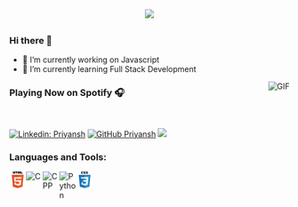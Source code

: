<h1 align="center">
  <a href="https://git.io/typing-svg">
    <img src="https://readme-typing-svg.herokuapp.com/?lines=Greetings,Programmers!👋;I'm+Priyansh...;This+is+my+profile!&center=true&size=30">
  </a>
</h1>

### Hi there 👋


- 🔭 I’m currently working on Javascript
- 🌱 I’m currently learning Full Stack Development
<!-- - 👯 I’m looking to collaborate on ...
- 🤔 I’m looking for help with ...
- 💬 Ask me about ...
- 📫 How to reach me: ...
- 😄 Pronouns: he
- ⚡ Fun fact: ...

-->

<img align="right" alt="GIF" height="170px" src="https://media.giphy.com/media/J5B1Y8QZnzXXbLQIBu/giphy.gif" />

### Playing Now on Spotify 🎧


<br />

[![Linkedin: Priyansh](https://img.shields.io/badge/-priyansh-blue?style=flat-square&logo=Linkedin&logoColor=white&link=https://linkedin.com/in/priyansh)](https://www.linkedin.com/in/priyansh-a048a2227/)
[![GitHub Priyansh](https://img.shields.io/github/followers/priyansh?label=follow&style=social)](https://github.com/priyanshDev)
![](https://komarev.com/ghpvc/?username=priyanshdev&color=blueviolet)

### Languages and Tools:

<img align="left" alt="HTML5" width="30px" src="https://raw.githubusercontent.com/github/explore/80688e429a7d4ef2fca1e82350fe8e3517d3494d/topics/html/html.png" />
<img align="left" alt="C" width="30px" src="https://img.icons8.com/color/50/000000/c-programming.png"/>
<img align="left" alt="CPP" width="30px" src="https://www.freeiconspng.com/uploads/c--logo-icon-0.png"/>
<img align="left" alt="Python" width="30px" src="https://img.icons8.com/color/48/000000/python--v1.png"/>
<img align="left" alt="CSS 3" width="30px" src="https://raw.githubusercontent.com/github/explore/80688e429a7d4ef2fca1e82350fe8e3517d3494d/topics/css/css.png" />

<!-- <br/><br/><br/>

<h2 align="center">GitHub Analytics</h2>
<p >
  <img width="40%" alt="geeekdude's Github Stats" src="https://github-readme-stats.vercel.app/api?username=priyansh&show_icons=true&hide_border=true&theme=algolia"/>
  <img width="40%" src="https://github-readme-stats-eight-theta.vercel.app/api/top-langs/?username=priyansh&layout=compact&langs_count=8&theme=algolia"/>
  <img width="40%" src="https://github-readme-streak-stats.herokuapp.com/?user=priyansh&show_icons=true&locale=en&layout=compact&theme=algolia&line_height=0" />
</p>-->

<!-- <p align = "center">
 <img width="70%" src="https://activity-graph.herokuapp.com/graph?username=priyansh&theme=redical">
</p>  -->


